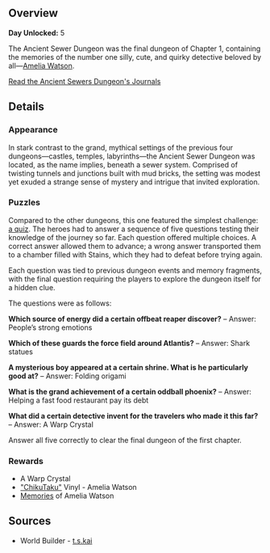<!-- title: Ancient Sewers Dungeon -->
<!-- quote: I want to work on something big! The case of the century! -->
<!-- chapters: 0 -->
<!-- images: (Ancient Sewer Dungeon's Entry), (Ancient Sewer Dungeon Overview #1), (Ancient Sewer Dungeon Overview #2), (Ancient Sewer Dungeon Overview #3), (Heroes Exploring The Dungeon)  -->
<!-- model: false -->

## Overview

**Day Unlocked:** 5

The Ancient Sewer Dungeon was the final dungeon of Chapter 1, containing the memories of the number one silly, cute, and quirky detective beloved by all—[Amelia Watson](#entry:ame-entry).

[Read the Ancient Sewers Dungeon's Journals](#text:ancient-sewers-dungeon-lore)

## Details

### Appearance

In stark contrast to the grand, mythical settings of the previous four dungeons—castles, temples, labyrinths—the Ancient Sewer Dungeon was located, as the name implies, beneath a sewer system. Comprised of twisting tunnels and junctions built with mud bricks, the setting was modest yet exuded a strange sense of mystery and intrigue that invited exploration.

### Puzzles

Compared to the other dungeons, this one featured the simplest challenge: [a quiz](https://www.youtube.com/live/i7g-HJMqZ_E?si=mMXZ1h38Mujkzloh&t=4056). The heroes had to answer a sequence of five questions testing their knowledge of the journey so far. Each question offered multiple choices. A correct answer allowed them to advance; a wrong answer transported them to a chamber filled with Stains, which they had to defeat before trying again.

Each question was tied to previous dungeon events and memory fragments, with the final question requiring the players to explore the dungeon itself for a hidden clue.

The questions were as follows:

**Which source of energy did a certain offbeat reaper discover?**
– Answer: People’s strong emotions

**Which of these guards the force field around Atlantis?**
– Answer: Shark statues

**A mysterious boy appeared at a certain shrine. What is he particularly good at?**
– Answer: Folding origami

**What is the grand achievement of a certain oddball phoenix?**
– Answer: Helping a fast food restaurant pay its debt

**What did a certain detective invent for the travelers who made it this far?**
– Answer: A Warp Crystal

Answer all five correctly to clear the final dungeon of the first chapter.

### Rewards

- A Warp Crystal
- ["ChikuTaku"](https://www.youtube.com/watch?v=fYVweqOW31w&pp=ygUJY2hpa3V0YWt1) Vinyl - Amelia Watson
- [Memories](https://www.youtube.com/watch?v=jDmyL6CuzBU&pp=ygUacmVjb2xsZWN0aW9uIGFtZWxpYSB3YXRzb24%3D) of Amelia Watson

## Sources

- World Builder - [t.s.kai](https://x.com/tskai_xx/status/1832470327122935920/photo/1)
